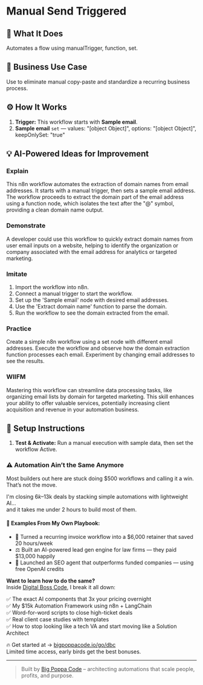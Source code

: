 # Manual Send Triggered
  ## 🚀 What It Does
  Automates a flow using manualTrigger, function, set.
  
  ## 💼 Business Use Case
  Use to eliminate manual copy-paste and standardize a recurring business process.
  
  ## ⚙️ How It Works
  1. **Trigger:** This workflow starts with **Sample email**.
  2. **Sample email** `set` — values: "[object Object]", options: "[object Object]", keepOnlySet: "true"
  
  ## 💡 AI-Powered Ideas for Improvement
  ### Explain
This n8n workflow automates the extraction of domain names from email addresses. It starts with a manual trigger, then sets a sample email address. The workflow proceeds to extract the domain part of the email address using a function node, which isolates the text after the "@" symbol, providing a clean domain name output.

### Demonstrate
A developer could use this workflow to quickly extract domain names from user email inputs on a website, helping to identify the organization or company associated with the email address for analytics or targeted marketing.

### Imitate
1. Import the workflow into n8n.
2. Connect a manual trigger to start the workflow.
3. Set up the 'Sample email' node with desired email addresses.
4. Use the 'Extract domain name' function to parse the domain.
5. Run the workflow to see the domain extracted from the email.

### Practice
Create a simple n8n workflow using a set node with different email addresses. Execute the workflow and observe how the domain extraction function processes each email. Experiment by changing email addresses to see the results.

### WIIFM
Mastering this workflow can streamline data processing tasks, like organizing email lists by domain for targeted marketing. This skill enhances your ability to offer valuable services, potentially increasing client acquisition and revenue in your automation business.
  
  ## 🔧 Setup Instructions
  1. **Test & Activate:** Run a manual execution with sample data, then set the workflow Active.
  
### ⚠️ Automation Ain’t the Same Anymore

Most builders out here are stuck doing $500 workflows and calling it a win.  
That’s not the move.  

I'm closing $6k–$13k deals by stacking simple automations with lightweight AI...  
and it takes me under 2 hours to build most of them.

#### 🧠 Examples From My Own Playbook:
- 🔁 Turned a recurring invoice workflow into a $6,000 retainer that saved 20 hours/week  
- ⚖️ Built an AI-powered lead gen engine for law firms — they paid $13,000 happily  
- 🚀 Launched an SEO agent that outperforms funded companies — using free OpenAI credits  

**Want to learn how to do the same?**  
Inside [Digital Boss Code](https://bigpoppacode.io/go/dbc), I break it all down:

✅ The exact AI components that 3x your pricing overnight  
✅ My $15k Automation Framework using n8n + LangChain  
✅ Word-for-word scripts to close high-ticket deals  
✅ Real client case studies with templates  
✅ How to stop looking like a tech VA and start moving like a Solution Architect  

🔥 Get started at → [bigpoppacode.io/go/dbc](https://bigpoppacode.io/go/dbc)  
Limited time access, early birds get the best bonuses.

---
> Built by [Big Poppa Code](https://bigpoppacode.io) – architecting automations that scale people, profits, and purpose.
  
